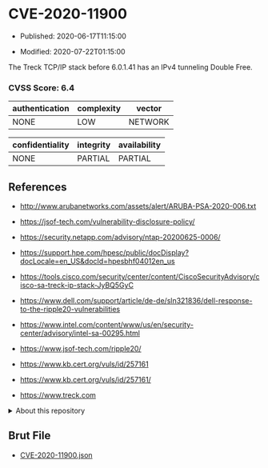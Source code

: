 # CVE-2020-11900

- Published: 2020-06-17T11:15:00

- Modified: 2020-07-22T01:15:00

The Treck TCP/IP stack before 6.0.1.41 has an IPv4 tunneling Double Free.

### CVSS Score: **6.4**

| authentication | complexity | vector |
| --- | --- | --- |
| NONE | LOW | NETWORK |

| confidentiality | integrity | availability |
| --- | --- | --- |
| NONE | PARTIAL | PARTIAL |

## References

* http://www.arubanetworks.com/assets/alert/ARUBA-PSA-2020-006.txt

* https://jsof-tech.com/vulnerability-disclosure-policy/

* https://security.netapp.com/advisory/ntap-20200625-0006/

* https://support.hpe.com/hpesc/public/docDisplay?docLocale=en_US&docId=hpesbhf04012en_us

* https://tools.cisco.com/security/center/content/CiscoSecurityAdvisory/cisco-sa-treck-ip-stack-JyBQ5GyC

* https://www.dell.com/support/article/de-de/sln321836/dell-response-to-the-ripple20-vulnerabilities

* https://www.intel.com/content/www/us/en/security-center/advisory/intel-sa-00295.html

* https://www.jsof-tech.com/ripple20/

* https://www.kb.cert.org/vuls/id/257161

* https://www.kb.cert.org/vuls/id/257161/

* https://www.treck.com

<details>
<summary>About this repository</summary> 

  This repository is part of the project [Live Hack CVE](https://github.com/Live-Hack-CVE). Main website can be found [www.live-hack.org](https://www.live-hack.org) 
  
  Made by [Sn0wAlice](https://github.com/Sn0wAlice) for the people that care about security and need to have a feed of the latest CVEs. Hope you enjoy it, don't forget to star the repo and follow me on [Twitter](https://twitter.com/Sn0wAlice) and [Github](https://github.com/Sn0wAlice). And that is my [personnal website](https://www.alice-snow.me/)

  - [Home Page](https://github.com/Live-Hack-CVE)
  - [Framework](https://github.com/Live-Hack-CVE/cve-framework)
  - [CVE database](https://github.com/Live-Hack-CVE/full_database)
  - [Changelog](https://github.com/Live-Hack-CVE/Changelog)
</details>

## Brut File

* [CVE-2020-11900.json](https://raw.githubusercontent.com/Live-Hack-CVE/full_database/main/cves/2020/CVE-2020-11900.json)

